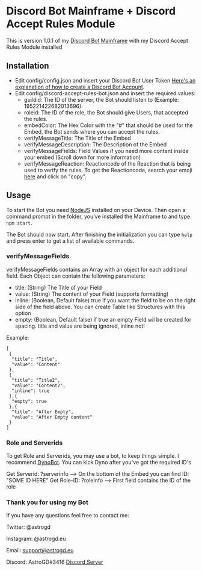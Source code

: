 # Discord Bot Mainframe + Discord Accept Rules Module

This is version 1.0.1 of my [Discord Bot Mainframe](https://go.astrogd.eu/mainframe) with my Discord Accept Rules Module installed

## Installation

- Edit config/config.json and insert your Discord Bot User Token [Here's an explanation of how to create a Discord Bot Account](https://medium.com/@gregjwww/how-to-build-a-discord-bot-6c5b612c651).
- Edit config/discord-accept-rules-bot.json and insert the required values:
    - guildid: The ID of the server, the Bot should listen to (Example: 195221422682013696).
    - roleid: The ID of the role, the Bot should give Users, that accepted the rules.
    - embedColor: The Hex Color with the "#" that should be used for the Embed, the Bot sends where you can accept the rules.
    - verifyMessageTitle: The Title of the Embed
    - verifyMessageDescription: The Description of the Embed
    - verifyMessageFields: Field Values if you need more content inside your embed (Scroll down for more information)
    - verifyMessageReaction: Reactioncode of the Reaction that is being used to verify the rules. To get the Reactioncode, search your emoji [here](https://emojipedia.org/) and click on "copy".

## Usage

To start the Bot you need [NodeJS](https://nodejs.org/en/download/current/) installed on your Device. Then open a command prompt in the folder, you've installed the Mainframe to and type `npm start`.

The Bot should now start. After finishing the initialization you can type `help` and press enter to get a list of available commands.

### verifyMessageFields

verifyMessageFields contains an Array with an object for each additional field. Each Object can contain the following parameters:

- title: (String) The Title of your Field
- value: (String) The content of your Field (supports formatting)
- inline: (Boolean, Default false) true if you want the field to be on the right side of the field above. You can create Table like Structures with this option
- empty: (Boolean, Default false) if true an empty Field wil be created for spacing. title and value are being ignored, inline not!

Example:

   ```
   [
    {
     "title": "Title",
     "value": "Content"
    },
    {
     "title": "Title2",
     "value": "Content2",
     "inline": true
    },{
     "empty": true
    },{
     "title": "After Empty",
     "value": "After Empty content"
    }
   ]
   ```

### Role and Serverids

To get Role and Serverids, you may use a bot, to keep things simple. I recommend [DynoBot](https://www.dynobot.net/).
You can kick Dyno after you've got the required ID's

Get Serverid: ?serverinfo --> On the bottom of the Embed you can find ID: "SOME ID HERE"
Get Role-ID: ?roleinfo <Rolename> --> First field contains the ID of the role
    
    
### Thank you for using my Bot
If you have any questions feel free to contact me:

Twitter: @astrogd

Instagram: @astrogd.eu

Email: support@astrogd.eu

Discord: AstroGD#3416 [Discord Server](https://www.discord.me/astrogd)
